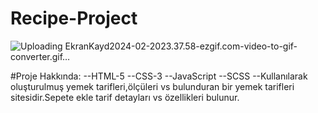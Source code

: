 # Recipe-Project

![Uploading EkranKayd2024-02-2023.37.58-ezgif.com-video-to-gif-converter.gif…]()


#Proje Hakkında:
--HTML-5 
--CSS-3
--JavaScript
--SCSS
--Kullanılarak oluşturulmuş yemek tarifleri,ölçüleri vs bulunduran bir yemek tarifleri
sitesidir.Sepete ekle tarif detayları vs özellikleri bulunur.
